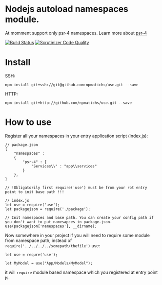 # Nodejs autoload namespaces module.

At momment support only psr-4 namespaces. Learn more about [psr-4](http://www.php-fig.org/psr/psr-4/)

[![Build Status](https://scrutinizer-ci.com/g/npmatichs/use/badges/build.png?b=master)](https://scrutinizer-ci.com/g/npmatichs/use/build-status/master)
[![Scrutinizer Code Quality](https://scrutinizer-ci.com/g/npmatichs/use/badges/quality-score.png?b=master)](https://scrutinizer-ci.com/g/npmatichs/use/?branch=master)

# Install

SSH: 
``` 
npm install git+ssh://git@github.com:npmatichs/use.git --save
```

HTTP:

```
npm install git+http://github.com/npmatichs/use.git --save
```

# How to use

Register all your namespaces in your entry application script (index.js):
```
// package.json
{
	"namespaces" : 
	{
	    "psr-4" : {
	      	"Services\\" : "app\\services"
	    }
  	},
}

// !Obligatorily first require('use') must be from your rot entry point to init base path !!!

// index.js
let use = require('use');
let packagejson = require('./package');

// Init namespaces and base path. You can create your config path if you don't want to put namesapces in package.json.
use(packagejson['namespaces'], __dirname);

``` 

Now somewhere in your project if you will need to require some module from namespace path, instead of ``` require('../../../../somepath/thefile')``` use:

```
let use = requre('use');

let MyModel = use("App/Models/MyModel");

```
it will ```require``` module based namespace which you registered at entry point js.
